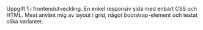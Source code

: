 Uppgift 1 i frontendutveckling. En enkel responsiv sida med enbart CSS och HTML. 
Mest använt mig av layout i grid, något bootstrap-element och testat olika varianter.
